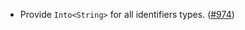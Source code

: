 - Provide `Into<String>` for all identifiers types.
  ([\#974](https://github.com/cosmos/ibc-rs/pull/974))
